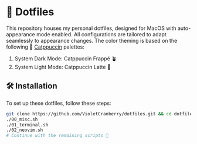 # 🚀 Dotfiles

This repository houses my personal dotfiles, designed for MacOS with
auto-appearance mode enabled. All configurations are tailored to adapt
seamlessly to appearance changes. The color theming is based on the
following 🎨 [Catppuccin](https://catppuccin.com) palettes:

1. System Dark Mode: Catppuccin Frappé 🪴
2. System Light Mode: Catppuccin Latte 🌻

## 🛠️ Installation

To set up these dotfiles, follow these steps:

```bash
git clone https://github.com/VioletCranberry/dotfiles.git && cd dotfiles
./00_misc.sh
./01_terminal.sh
./02_neovim.sh
# Continue with the remaining scripts 🚀
```
